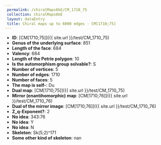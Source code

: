 ```yaml
--- 
 permalink: /chiralMaps6kE/CM_1710_75 
 collection: chiralMaps6kE
 layout: dataEntry
 title: Chiral maps up to 6000 edges - CM[1710;75]
---
```


- **ID**: [CM[1710;75]]({{ site.url }}/test/CM_1710_75)
- **Genus of the underlying surface**: 851
- **Length of the face**: 684
- **Valency**: 684
- **Length of the Petrie polygon**: 10
- **Is the automorphism group solvable?**: S
- **Number of vertices**: 5
- **Number of edges**: 1710
- **Number of faces**: 5
- **The map is self-**: Du
- **Dual map**: [CM[1710;75]]({{ site.url }}/test/CM_1710_75)
- **Mirror (enantihomorphic) map**: [CM[1710;76]]({{ site.url }}/test/CM_1710_76)
- **Dual of the mirror image**: [CM[1710;76]]({{ site.url }}/test/CM_1710_76)
- **Z_q-Exponent?**: 2
- **No idea**:  343:76
- **No idea**: Y
- **No idea**: N
- **Skeleton**: Sk(5;2)^171
- **Some other kind of skeleton**: nan
